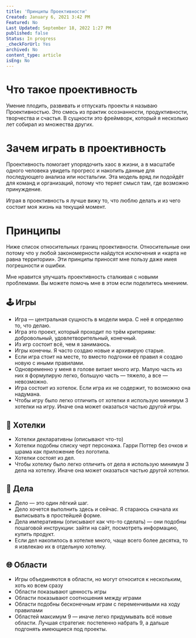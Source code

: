 ```yaml
---
title: 'Принципы Проективности'
Created: January 6, 2021 3:42 PM
Featured: No
Last Updated: September 18, 2022 1:27 PM
published: false
Status: In progress
_checkForUrl: Yes
archived: No
content_type: article
isEng: No
---
```


# Что такое проективность

Умение плодить, развивать и отпускать проекты я называю Проективностью. Это смесь из практик осознанности, продуктивности, творчества и счастья. В сущности это фреймворк, который я несколько лет собирал из множества других.

# Зачем играть в проективность

Проективность помогает упорядочить хаос в жизни, а в масштабе одного человека увидеть прогресс и накопить данные для последующего анализа или ностальгии. Эта модель вряд ли подойдёт для команд и организаций, потому что теряет смысл там, где возможно принуждение.

Играя в проективность я лучше вижу то, что люблю делать и из чего состоит моя жизнь на текущий момент.

# Принципы

Ниже список относительных границ проективности. Относительные они потому что у любой закономерности найдутся исключения и «карта не равна территории». Эти принципы приносят мне пользу даже имея погрешности и ошибки.

Мне нравится улучшать проективность сталкивая с новыми проблемами. Вы можете помочь мне в этом если поделитесь мнением.

## 🕹 Игры

- Игра — центральная сущность в модели мира. С неё я определяю то, что делаю.
- Игра это проект, который проходит по трём критериям: добровольный, удовлетворительный, конечный.
- Из игр состоит всё, чем я занимаюсь.
- Игры конечны. Я часто создаю новые и архивирую старые.
- Если игра стоит на месте, то вместо подгонки её правил я создаю новую с иными правилами.
- Одновременно у меня в голове витает много игр. Малую часть из них я формулирую легко, большую часть — тяжело, а все — невозможно.
- Игра состоит из хотелок. Если игра их не содержит, то возможно она надумана.
- Чтобы игру было легко отличить от хотелки я использую минимум 3 хотелки на игру. Иначе она может оказаться частью другой игры.

## 🎯 Хотелки

- Хотелки декларативны (описывают что-то)
- Хотелки подобны списку черт персонажа. Гарри Поттер без очков и шрама как приложение без логотипа.
- Хотелки состоят из дел.
- Чтобы хотелку было легко отличить от дела я использую минимум 3 дела на хотелку. Иначе она может оказаться частью другой хотелки.

## 🔨 Дела

- Дело — это один лёгкий шаг.
- Дело хочется выполнить здесь и сейчас. Я стараюсь сначала их выписывать в простейшей форме.
- Дела императивны (описывают как что-то сделать) — они подобны пошаговой инструкции: зайти на сайт, посмотреть информацию, купить продукт.
- Если дел накопилось в хотелке много, чаще всего более десятка, то я извлекаю их в отдельную хотелку.

## 🌐 Области

- Игры объединяются в области, но могут относится к нескольким, хоть ко всем сразу
- Области показывают ценность игры
- Области показывают соотношения между играми
- Области подобны бесконечным играм с переменчивыми на ходу правилами
- Областей максимум 9 — иначе легко придумывать всё новые области. Лучшая стратегия: постепенно набрать 9, а дальше подгонять имеющиеся под проекты.